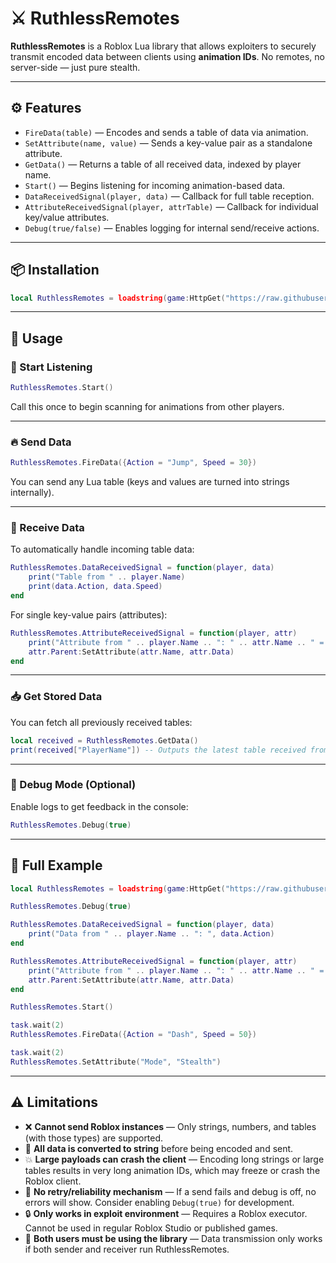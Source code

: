 # ⚔️ RuthlessRemotes

**RuthlessRemotes** is a Roblox Lua library that allows exploiters to securely transmit encoded data between clients using **animation IDs**. No remotes, no server-side — just pure stealth.

---

## ⚙️ Features

- `FireData(table)` — Encodes and sends a table of data via animation.
- `SetAttribute(name, value)` — Sends a key-value pair as a standalone attribute.
- `GetData()` — Returns a table of all received data, indexed by player name.
- `Start()` — Begins listening for incoming animation-based data.
- `DataReceivedSignal(player, data)` — Callback for full table reception.
- `AttributeReceivedSignal(player, attrTable)` — Callback for individual key/value attributes.
- `Debug(true/false)` — Enables logging for internal send/receive actions.

---

## 📦 Installation

```lua
local RuthlessRemotes = loadstring(game:HttpGet("https://raw.githubusercontent.com/ScripterTSBG/custom-libraries/refs/heads/main/RuthlessRemotes.lua"))()
```

---

## 🚀 Usage

### 🔹 Start Listening

```lua
RuthlessRemotes.Start()
```

Call this once to begin scanning for animations from other players.

---

### 🔥 Send Data

```lua
RuthlessRemotes.FireData({Action = "Jump", Speed = 30})
```

You can send any Lua table (keys and values are turned into strings internally).

---

### 📡 Receive Data

To automatically handle incoming table data:

```lua
RuthlessRemotes.DataReceivedSignal = function(player, data)
    print("Table from " .. player.Name)
    print(data.Action, data.Speed)
end
```

For single key-value pairs (attributes):

```lua
RuthlessRemotes.AttributeReceivedSignal = function(player, attr)
    print("Attribute from " .. player.Name .. ": " .. attr.Name .. " = " .. attr.Data)
    attr.Parent:SetAttribute(attr.Name, attr.Data)
end
```

---

### 📥 Get Stored Data

You can fetch all previously received tables:

```lua
local received = RuthlessRemotes.GetData()
print(received["PlayerName"]) -- Outputs the latest table received from this player
```

---

### 🧠 Debug Mode (Optional)

Enable logs to get feedback in the console:

```lua
RuthlessRemotes.Debug(true)
```

---

## 🧪 Full Example

```lua
local RuthlessRemotes = loadstring(game:HttpGet("https://raw.githubusercontent.com/ScripterTSBG/custom-libraries/refs/heads/main/RuthlessRemotes.lua"))()

RuthlessRemotes.Debug(true)

RuthlessRemotes.DataReceivedSignal = function(player, data)
    print("Data from " .. player.Name .. ": ", data.Action)
end

RuthlessRemotes.AttributeReceivedSignal = function(player, attr)
    print("Attribute from " .. player.Name .. ": " .. attr.Name .. " = " .. attr.Data)
    attr.Parent:SetAttribute(attr.Name, attr.Data)
end

RuthlessRemotes.Start()

task.wait(2)
RuthlessRemotes.FireData({Action = "Dash", Speed = 50})

task.wait(2)
RuthlessRemotes.SetAttribute("Mode", "Stealth")
```

---

## ⚠️ Limitations

- ❌ **Cannot send Roblox instances** — Only strings, numbers, and tables (with those types) are supported.
- 🧠 **All data is converted to string** before being encoded and sent.
- 💥 **Large payloads can crash the client** — Encoding long strings or large tables results in very long animation IDs, which may freeze or crash the Roblox client.
- 🔁 **No retry/reliability mechanism** — If a send fails and debug is off, no errors will show. Consider enabling `Debug(true)` for development.
- 🔒 **Only works in exploit environment** — Requires a Roblox executor. Cannot be used in regular Roblox Studio or published games.
- 📡 **Both users must be using the library** — Data transmission only works if both sender and receiver run RuthlessRemotes.
